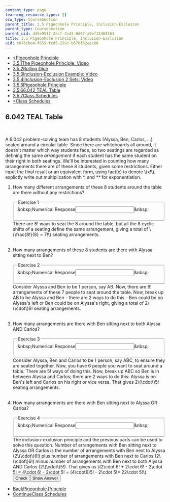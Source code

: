 ```yaml
---
content_type: page
learning_resource_types: []
ocw_type: CourseSection
parent_title: 3.5 Pigeonhole Principle, Inclusion-Exclusion
parent_type: CourseSection
parent_uid: d45e9517-2acf-2a43-0d67-a0ef15468161
title: 3.5 Pigeonhole Principle, Inclusion-Exclusion
uid: c076cbe4-f659-fcd5-229c-b670f62eec68
---
```

<ul class="navigation pagination"><li id="top_bck_btn"><a href='/courses/electrical-engineering-and-computer-science/6-042j-mathematics-for-computer-science-spring-2015/counting/tp10-1/vertical-138fcb49e968';><<span>Pigeonhole Principle</span></a></li><li id="flp_btn_1" ><a href='/courses/electrical-engineering-and-computer-science/6-042j-mathematics-for-computer-science-spring-2015/counting/tp10-1'>3.5.1<span>The Pigeonhole Principle: Video</span></a></li><li id="flp_btn_2" ><a href='/courses/electrical-engineering-and-computer-science/6-042j-mathematics-for-computer-science-spring-2015/counting/tp10-1/vertical-4e860a9da2fe'>3.5.2<span>Rolling Dice</span></a></li><li id="flp_btn_3" ><a href='/courses/electrical-engineering-and-computer-science/6-042j-mathematics-for-computer-science-spring-2015/counting/tp10-1/vertical-6d18e84b97d0'>3.5.3<span>Inclusion-Exclusion Example: Video</span></a></li><li id="flp_btn_4" ><a href='/courses/electrical-engineering-and-computer-science/6-042j-mathematics-for-computer-science-spring-2015/counting/tp10-1/vertical-d7d25ffeb295'>3.5.4<span>Inclusion-Exclusion 2 Sets: Video</span></a></li><li id="flp_btn_5" ><a href='/courses/electrical-engineering-and-computer-science/6-042j-mathematics-for-computer-science-spring-2015/counting/tp10-1/vertical-138fcb49e968'>3.5.5<span>Pigeonhole Principle</span></a></li><li id="flp_btn_6" class="button_selected"><a href='/courses/electrical-engineering-and-computer-science/6-042j-mathematics-for-computer-science-spring-2015/counting/tp10-1/vertical-0bb6e57f86c4'>3.5.6<span>6.042 TEAL Table</span></a></li><li id="flp_btn_7" ><a href='/courses/electrical-engineering-and-computer-science/6-042j-mathematics-for-computer-science-spring-2015/counting/tp10-1/class-schedules'>3.5.7<span>Class Schedules</span></a></li><li id="top_continue_btn"><a href='/courses/electrical-engineering-and-computer-science/6-042j-mathematics-for-computer-science-spring-2015/counting/tp10-1/class-schedules';>><span>Class Schedules</span></a></li></ul><h2 class="subhead">6.042 TEAL Table</h2><div class="self_assessment">
<br display_name="6.042 TEAL Table" url_name="6_042_TEAL_Table_1" />
<p display_name="6.042 TEAL Table" url_name="6_042_TEAL_Table_2">
    A 6.042 problem-solving team has 8 students (Alyssa, Ben, Carlos, ...) seated around a circular table. Since there are whiteboards all around,
    it doesn't matter which way students face, so two seatings are regarded as defining the same <em>arrangement</em>
    if each student has the same student on their right in both seatings. We'll be interested in counting how many arrangements
    there are of these 8 students, given some restrictions.
    Either input the final result or an equivalent form, using fact(x) to denote \(x!\), explictly write out multiplication with *, and ** for exponentiation.
  </p>
<ol display_name="6.042 TEAL Table" url_name="6_042_TEAL_Table_3">
<li>
<div id="Q1_div" class="problem_question"><p>
        How many different arrangements of these 8 students around the table are there without any restrictions?
      </p><fieldset><legend class="visually-hidden">Exercise 1</legend><div class="choice"><label id="Q1_label"><span id="Q1_aria_status" tabindex="-1" class="visually-hidden">&amp;nbsp;</span><span class="visually-hidden">Numerical Response</span><input type="text" id="Q1_input" value="" onkeypress="numericTypedOrDropDownSelected(1)" class="problem_text_input"><input type="hidden" id="Q1_ans" value="5040"><input type="hidden" id="Q1_tolerance" value="0"><span id="Q1_normal_status" class="nostatus" aria-hidden="true">&amp;nbsp;</span></label></div><p id="S1_ans" tabindex="-1" class="problem_answer"></p></fieldset></div><div id="S1_div" class="problem_solution" tabindex="-1">
        There are 8! ways to seat the 8 around the table, but all the 8 cyclic shifts of a seating define the same arrangement,
        giving a total of \(\frac{8!}{8} = 7!\) seating arrangements.
      </div></li>
<br />
<li>
<div id="Q2_div" class="problem_question"><p>
        How many arrangements of these 8 students are there with Alyssa sitting next to Ben?
      </p><fieldset><legend class="visually-hidden">Exercise 2</legend><div class="choice"><label id="Q2_label"><span id="Q2_aria_status" tabindex="-1" class="visually-hidden">&amp;nbsp;</span><span class="visually-hidden">Numerical Response</span><input type="text" id="Q2_input" value="" onkeypress="numericTypedOrDropDownSelected(2)" class="problem_text_input"><input type="hidden" id="Q2_ans" value="1440"><input type="hidden" id="Q2_tolerance" value="0"><span id="Q2_normal_status" class="nostatus" aria-hidden="true">&amp;nbsp;</span></label></div><p id="S2_ans" tabindex="-1" class="problem_answer"></p></fieldset></div><div id="S2_div" class="problem_solution" tabindex="-1">
        Consider Alyssa and Ben to be 1 person, say AB. Now, there are 6! arrangements of these 7 people to seat around the table.
        Now, break up AB to be Alyssa and Ben - there are 2 ways to do this - Ben could be on Alyssa's left or Ben could be on
        Alyssa's right, giving a total of 2\(\cdot\)6! seating arrangements.
      </div></li>
<br />
<li>
<div id="Q3_div" class="problem_question"><p>
        How many arrangements are there with Ben sitting next to both Alyssa AND Carlos?
      </p><fieldset><legend class="visually-hidden">Exercise 3</legend><div class="choice"><label id="Q3_label"><span id="Q3_aria_status" tabindex="-1" class="visually-hidden">&amp;nbsp;</span><span class="visually-hidden">Numerical Response</span><input type="text" id="Q3_input" value="" onkeypress="numericTypedOrDropDownSelected(3)" class="problem_text_input"><input type="hidden" id="Q3_ans" value="240"><input type="hidden" id="Q3_tolerance" value="0"><span id="Q3_normal_status" class="nostatus" aria-hidden="true">&amp;nbsp;</span></label></div><p id="S3_ans" tabindex="-1" class="problem_answer"></p></fieldset></div><div id="S3_div" class="problem_solution" tabindex="-1">
        Consider Alyssa, Ben and Carlos to be 1 person, say ABC, to ensure they are seated together.
        Now, you have 6 people you want to seat around a table.
        There are 5! ways of doing this.
        Now, break up ABC so Ben is in between Alyssa and Carlos; there are 2 ways to do this:
        Alyssa is on Ben's left and Carlos on his right or vice versa.
        That gives 2\(\cdot\)5! seating arrangements.
      </div></li>
<br />
<li>
<div id="Q4_div" class="problem_question"><p>
        How many arrangements are there with Ben sitting next to Alyssa OR Carlos?
      </p><fieldset><legend class="visually-hidden">Exercise 4</legend><div class="choice"><label id="Q4_label"><span id="Q4_aria_status" tabindex="-1" class="visually-hidden">&amp;nbsp;</span><span class="visually-hidden">Numerical Response</span><input type="text" id="Q4_input" value="" onkeypress="numericTypedOrDropDownSelected(4)" class="problem_text_input"><input type="hidden" id="Q4_ans" value="2640"><input type="hidden" id="Q4_tolerance" value="0"><span id="Q4_normal_status" class="nostatus" aria-hidden="true">&amp;nbsp;</span></label></div><p id="S4_ans" tabindex="-1" class="problem_answer"></p></fieldset></div><div id="S4_div" class="problem_solution" tabindex="-1">
        The inclusion-exclusion principle and the previous parts can be used to solve this question.
        Number of arrangements with Ben sitting next to Alyssa OR Carlos is the number of arrangements with
        Ben next to Alyssa (2\(\cdot\)6!) plus number of arrangements with Ben next to Carlos (2\(\cdot\)6!)
        minus number of arrangements with Ben next to both Alyssa AND Carlos (2\(\cdot\)5!).
        That gives us \(2\cdot 6! + 2\cdot 6! - 2\cdot 5! = 4\cdot 6! - 2\cdot 5! = (4\cdot6)5! - 2\cdot 5!= 22\cdot 5!\).
      </div><div class="action"><button id="Q1_button" onclick="checkAnswer({1: 'numerical', 2: 'numerical', 3: 'numerical', 4: 'numerical'})" class="problem_mo_button">Check</button><button id="Q1_button_show" onclick="showHideSolution({1: 'numerical', 2: 'numerical', 3: 'numerical', 4: 'numerical'}, 1, [1, 2, 3, 4])" class="problem_mo_button">Show Answer</button></div></li>
</ol>
</div><ul class="navigation progress"><li id="bck_btn"><a href='/courses/electrical-engineering-and-computer-science/6-042j-mathematics-for-computer-science-spring-2015/counting/tp10-1/vertical-138fcb49e968';>Back<span>Pigeonhole Principle</span></a></li><li id="continue_btn"><a href='/courses/electrical-engineering-and-computer-science/6-042j-mathematics-for-computer-science-spring-2015/counting/tp10-1/class-schedules';>Continue<span>Class Schedules</span></a></li></ul>